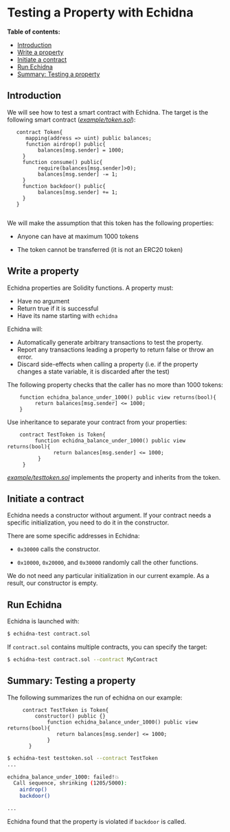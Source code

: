 # Testing a Property with Echidna

**Table of contents:**

- [Introduction](#introduction)
- [Write a property](#write-a-property)
- [Initiate a contract](#initiate-a-contract)
- [Run Echidna](#run-echidna)
- [Summary: Testing a property](#summary-testing-a-property)


## Introduction

We will see how to test a smart contract with Echidna. The target is the following smart contract (*[example/token.sol](./example/token.sol)*):

```Solidity
   contract Token{
      mapping(address => uint) public balances;
      function airdrop() public{
          balances[msg.sender] = 1000;
     }
     function consume() public{
          require(balances[msg.sender]>0);
          balances[msg.sender] -= 1;
     }
     function backdoor() public{
          balances[msg.sender] += 1;
     }
   }
  
```

We will make the assumption that this token has the following properties:

- Anyone can have at maximum 1000 tokens

- The token cannot be transferred (it is not an ERC20 token)

## Write a property

Echidna properties are Solidity functions. A property must:
- Have no argument
- Return true if it is successful
- Have its name starting with `echidna`

Echidna will:
- Automatically generate arbitrary transactions to test the property.
- Report any transactions leading a property to return false or throw an error. 
- Discard side-effects when calling a property (i.e. if the property changes a state variable, it is discarded after the test)

The following property checks that the caller has no more than 1000 tokens:

```Solidity
    function echidna_balance_under_1000() public view returns(bool){
         return balances[msg.sender] <= 1000;
    }
```

Use inheritance to separate your contract from your properties:

```Solidity
    contract TestToken is Token{
         function echidna_balance_under_1000() public view returns(bool){
               return balances[msg.sender] <= 1000;
          }
     }
```

*[example/testtoken.sol](./example/testtoken.sol)* implements the property and inherits from the token.

## Initiate a contract

Echidna needs a constructor without argument.
If your contract needs a specific initialization, you need to do it in the constructor.

There are some specific addresses in Echidna:

- `0x30000` calls the constructor.

- `0x10000`, `0x20000`, and `0x30000` randomly call the other functions.

We do not need any particular initialization in our current example. As a result, our constructor is empty.

## Run Echidna

Echidna is launched with:

```bash
$ echidna-test contract.sol
```

If `contract.sol` contains multiple contracts, you can specify the target:

```bash
$ echidna-test contract.sol --contract MyContract
```

## Summary: Testing a property

The following summarizes the run of echidna on our example:

```Solidity
     contract TestToken is Token{
         constructor() public {}
             function echidna_balance_under_1000() public view returns(bool){
                return balances[msg.sender] <= 1000;
             }
       }
```

```bash
$ echidna-test testtoken.sol --contract TestToken
...

echidna_balance_under_1000: failed!💥  
  Call sequence, shrinking (1205/5000):
    airdrop()
    backdoor()

...
```

Echidna found that the property is violated if `backdoor` is called.
